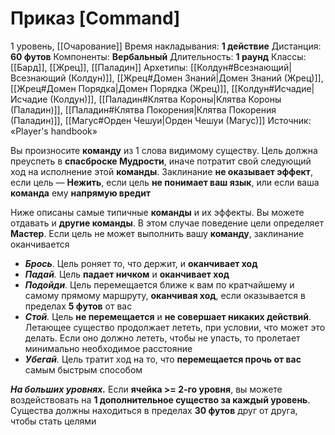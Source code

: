 # Приказ [Command]
1 уровень, [[Очарование]]
Время накладывания: **1 действие**
Дистанция: **60 футов**
Компоненты: **Вербальный**
Длительность: **1 раунд**
Классы: [[Бард]], [[Жрец]], [[Паладин]]
Архетипы: [[Колдун#Всезнающий|Всезнающий (Колдун)]], [[Жрец#Домен Знаний|Домен Знаний (Жрец)]], [[Жрец#Домен Порядка|Домен Порядка (Жрец)]], [[Колдун#Исчадие|Исчадие (Колдун)]], [[Паладин#Клятва Короны|Клятва Короны (Паладин)]], [[Паладин#Клятва Покорения|Клятва Покорения (Паладин)]], [[Магус#Орден Чешуи|Орден Чешуи (Магус)]]
Источник: «Player's handbook»

Вы произносите **команду** из 1 слова видимому существу. Цель должна преуспеть в **спасброске Мудрости**, иначе потратит свой следующий ход на исполнение этой **команды**. Заклинание **не оказывает эффект**, если цель — **Нежить**, если цель **не понимает ваш язык**, или если ваша **команда** ему **напрямую вредит**

Ниже описаны самые типичные **команды** и их эффекты. Вы можете отдавать и **другие команды**. В этом случае поведение цели определяет **Мастер**. Если цель не может выполнить вашу **команду**, заклинание оканчивается

- **_Брось_**. Цель роняет то, что держит, и **оканчивает ход**
- _**Падай**._ Цель **падает ничком** и **оканчивает ход**
- _**Подойди**._ Цель перемещается ближе к вам по кратчайшему и самому прямому маршруту, **оканчивая ход**, если оказывается в пределах **5 футов** от вас
- _**Стой**._ Цель **не перемещается** и **не совершает никаких действий**. Летающее существо продолжает лететь, при условии, что может это делать. Если оно должно лететь, чтобы не упасть, то пролетает минимально необходимое расстояние
- _**Убегай**._ Цель тратит ход на то, что **перемещается прочь от вас** самым быстрым способом

**_На больших уровнях._** Если **ячейка >= 2-го уровня**, вы можете воздействовать на **1 дополнительное существо за каждый уровень**. Существа должны находиться в пределах **30 футов** друг от друга, чтобы стать целями